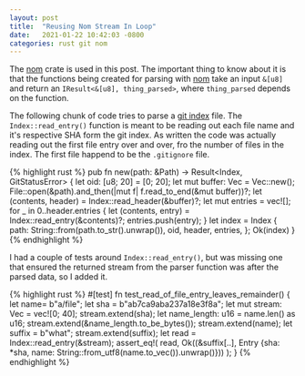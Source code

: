 ```yaml
---
layout: post
title:  "Reusing Nom Stream In Loop"
date:   2021-01-22 10:42:03 -0800
categories: rust git nom
---
```


The [nom] crate is used in this post. The important thing to know about it
is that the functions being created for parsing with [nom] take an input
``&[u8]`` and return an ``IResult<&[u8], thing_parsed>``, where
``thing_parsed`` depends on the function.

The following chunk of code tries to parse a [git index][git-index] file. The
``Index::read_entry()`` function is meant to be reading out each file name
and it's respective SHA form the git index. As written the code was actually
reading out the first file entry over and over, fro the number of files in
the index. The first file happend to be the ``.gitignore`` file.

{% highlight rust %}
pub fn new(path: &Path) -> Result<Index, GitStatusError> {
    let oid: [u8; 20] = [0; 20];
    let mut buffer: Vec<u8> = Vec::new();
    File::open(&path).and_then(|mut f| f.read_to_end(&mut buffer))?;
    let (contents, header) = Index::read_header(&buffer)?;
    let mut entries = vec![];
    for _ in 0..header.entries {
        let (contents, entry) = Index::read_entry(&contents)?;
        entries.push(entry);
    }
    let index = Index {
        path: String::from(path.to_str().unwrap()),
        oid,
        header,
        entries,
    };
    Ok(index)
}
{% endhighlight %}

I had a couple of tests around ``Index::read_entry()``, but was missing one
that ensured the returned stream from the parser function was after the
parsed data, so I added it.

{% highlight rust %}
#[test]
fn test_read_of_file_entry_leaves_remainder() {
    let name= b"a/file";
    let sha = b"ab7ca9aba237a18e3f8a";
    let mut stream: Vec<u8> = vec![0; 40];
    stream.extend(sha);
    let name_length: u16 = name.len() as u16;
    stream.extend(&name_length.to_be_bytes());
    stream.extend(name);
    let suffix = b"what";
    stream.extend(suffix);
    let read = Index::read_entry(&stream);
    assert_eq!(
        read,
        Ok((&suffix[..], Entry {sha: *sha, name: String::from_utf8(name.to_vec()).unwrap()}))
    );
}
{% endhighlight %}

[git-index]: https://git-scm.com/docs/index-format
[nom]: https://docs.rs/nom/6.0.1/nom/